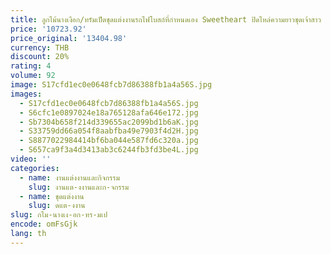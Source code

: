 ```yaml
---
title: ลูกไม้นางเงือก/ทรัมเป็ตชุดแต่งงานรถไฟโบสถ์ที่กําหนดเอง Sweetheart ปิดไหล่ความยาวชุดเจ้าสาว
price: '10723.92'
price_original: '13404.98'
currency: THB
discount: 20%
rating: 4
volume: 92
image: S17cfd1ec0e0648fcb7d86388fb1a4a56S.jpg
images:
  - S17cfd1ec0e0648fcb7d86388fb1a4a56S.jpg
  - S6cfc1e0897024e18a765128afa646e172.jpg
  - Sb7304b658f214d339655ac2099bd1b6aK.jpg
  - S33759dd66a054f8aabfba49e7903f4d2H.jpg
  - S8877022984414bf6ba044e587fd6c320a.jpg
  - S657ca9f3a4d3413ab3c6244fb3fd3be4L.jpg
video: ''
categories:
  - name: งานแต่งงานและกิจกรรม
    slug: งานแต-งงานและก-จกรรม
  - name: ชุดแต่งงาน
    slug: ดแต-งงาน
slug: กไม-นางเง-อก-ทร-มเป
encode: omFsGjk
lang: th
---
```

  